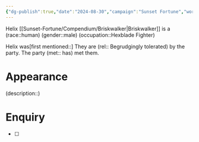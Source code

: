 ```yaml
---
{"dg-publish":true,"date":"2024-08-30","campaign":"Sunset Fortune","world":"Tor","game_date":null,"type":"npc","location":null,"faction":null,"status":null,"icon":"FasPerson","tags":["sf","npc"],"permalink":"/sunset-fortune/compendium/helix/","dgPassFrontmatter":true,"created":"2024-08-30T13:32:37.356+09:30","updated":"2024-08-30T13:35:45.670+09:30"}
---
```


Helix [[Sunset-Fortune/Compendium/Briskwalker\|Briskwalker]] is a (race::human) (gender::male) (occupation::Hexblade Fighter) 

Helix was[first mentioned::] 
They are (rel:: Begrudgingly tolerated) by the party.
The party (met:: has) met them.


# Appearance
(description::)
# Enquiry 
 - [ ] 